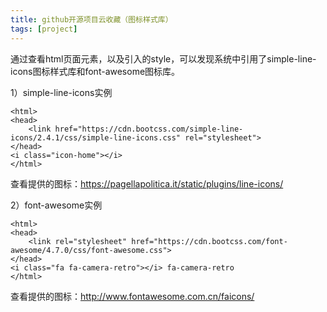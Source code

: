 ```yaml
---
title: github开源项目云收藏（图标样式库）
tags: [project]
---
```


通过查看html页面元素，以及引入的style，可以发现系统中引用了simple-line-icons图标样式库和font-awesome图标库。

1）simple-line-icons实例

```
<html>
<head>
    <link href="https://cdn.bootcss.com/simple-line-icons/2.4.1/css/simple-line-icons.css" rel="stylesheet">
</head>
<i class="icon-home"></i>
</html>
```

查看提供的图标：https://pagellapolitica.it/static/plugins/line-icons/

2）font-awesome实例

```
<html>
<head>
    <link rel="stylesheet" href="https://cdn.bootcss.com/font-awesome/4.7.0/css/font-awesome.css">
</head>
<i class="fa fa-camera-retro"></i> fa-camera-retro
</html>
```

查看提供的图标：http://www.fontawesome.com.cn/faicons/